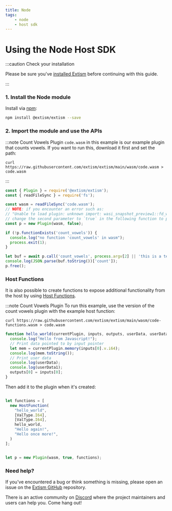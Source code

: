 ```yaml
---
title: Node
tags:
    - node
    - host sdk
---
```


# Using the Node Host SDK


:::caution Check your installation

Please be sure you've [installed Extism](/docs/install) before continuing with this guide.

:::

### 1. Install the Node module

Install via [npm](https://www.npmjs.com/):

```sh
npm install @extism/extism --save
```

### 2. Import the module and use the APIs

:::note Count Vowels Plugin
`code.wasm` in this example is our example plugin that counts vowels. If you want to run this, download it first and set the path:

```
curl https://raw.githubusercontent.com/extism/extism/main/wasm/code.wasm > code.wasm
```
:::

```javascript title=index.js
const { Plugin } = require('@extism/extism');
const { readFileSync } = require('fs');

const wasm = readFileSync('code.wasm');
// NOTE: if you encounter an error such as: 
// "Unable to load plugin: unknown import: wasi_snapshot_preview1::fd_write has not been defined"
// change the second parameter to `true` in the following function to provide WASI imports to your plugin.
const p = new Plugin(wasm, false);

if (!p.functionExists('count_vowels')) {
  console.log("no function 'count_vowels' in wasm");
  process.exit(1);
}

let buf = await p.call('count_vowels', process.argv[2] || 'this is a test');
console.log(JSON.parse(buf.toString())['count']);
p.free();
```

### Host Functions

It is also possible to create functions to expose additional functionality from the host by using [Host Functions](/docs/concepts/host-functions/).


:::note Count Vowels Plugin
To run this example, use the version of the count vowels plugin with the example host function:

```
curl https://raw.githubusercontent.com/extism/extism/main/wasm/code-functions.wasm > code.wasm
```

```javascript
function hello_world(currentPlugin, inputs, outputs, userData, userData1) {
  console.log("Hello from Javascript!");
  // Print data pointed to by input pointer
  let mem = currentPlugin.memory(inputs[0].v.i64);
  console.log(mem.toString());
  // Print user data
  console.log(userData);
  console.log(userData1);
  outputs[0] = inputs[0];
}
```

Then add it to the plugin when it's created:

```javascript

let functions = [
  new HostFunction(
    "hello_world",
    [ValType.I64],
    [ValType.I64],
    hello_world,
    "Hello again!",
    "Hello once more!",
  )
];


let p = new Plugin(wasm, true, functions);
```


### Need help?

If you've encountered a bug or think something is missing, please open an issue on the [Extism GitHub](https://github.com/extism/extism) repository.

There is an active community on [Discord](https://discord.gg/cx3usBCWnc) where the project maintainers and users can help you. Come hang out!

